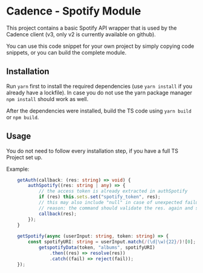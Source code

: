 # Cadence - Spotify Module

This project contains a basic Spotify API wrapper that is used by the Cadence client (v3, only v2 is currently available on github).

You can use this code snippet for your own project by simply copying code snippets, or you can build the complete module.

## Installation

Run  ``yarn`` first to install the required dependencies (use `yarn install` if you already have a lockfile).
In case you do not use the yarn package manager `npm install` should work as well.

After the dependencies were installed, build the TS code using `yarn build` or `npm build`.

## Usage

You do not need to follow every installation step, if you have a full TS Project set up. 

Example: 
```ts
	getAuth(callback: (res: string) => void) {
        authSpotify((res: string | any) => {
            // the access token is already extracted in authSpotify
			if (res) this.sets.set("spotify_token", res);
			// this may also include "null" in case of unexpected failures
			// reason: the command should validate the res. again and send err to discord user
			callback(res);
        });
	}
    
    getSpotify(async (userInput: string, token: string) => {
        const spotifyURI: string = userInput.match(/(\d|\w){22}/)![0];
            getspotifyData(token, "albums", spotifyURI)
				.then((res) => resolve(res))
				.catch((fail) => reject(fail));
    });
```
